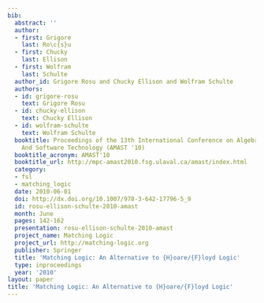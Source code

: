 ```yaml
---
bib:
  abstract: ''
  author:
  - first: Grigore
    last: Ro\c{s}u
  - first: Chucky
    last: Ellison
  - first: Wolfram
    last: Schulte
  author_id: Grigore Rosu and Chucky Ellison and Wolfram Schulte
  authors:
  - id: grigore-rosu
    text: Grigore Rosu
  - id: chucky-ellison
    text: Chucky Ellison
  - id: wolfram-schulte
    text: Wolfram Schulte
  booktitle: Proceedings of the 13th International Conference on Algebraic Methodology
    And Software Technology (AMAST '10)
  booktitle_acronym: AMAST'10
  booktitle_url: http://mpc-amast2010.fsg.ulaval.ca/amast/index.html
  category:
  - fsl
  - matching_logic
  date: 2010-06-01
  doi: http://dx.doi.org/10.1007/978-3-642-17796-5_9
  id: rosu-ellison-schulte-2010-amast
  month: June
  pages: 142-162
  presentation: rosu-ellison-schulte-2010-amast
  project_name: Matching Logic
  project_url: http://matching-logic.org
  publisher: Springer
  title: 'Matching Logic: An Alternative to {H}oare/{F}loyd Logic'
  type: inproceedings
  year: '2010'
layout: paper
title: 'Matching Logic: An Alternative to {H}oare/{F}loyd Logic'
---
```

